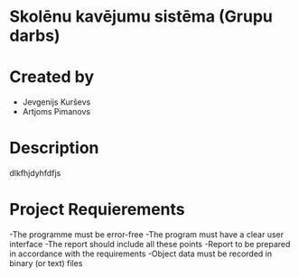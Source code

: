 # Skolēnu kavējumu sistēma (Grupu darbs)

# Created by 
- Jevgenijs Kurševs
- Artjoms Pimanovs

# Description

dlkfhjdyhfdfjs

# Project Requierements

 -The programme must be error-free
 -The program must have a clear user interface
 -The report should include all these points
 -Report to be prepared in accordance with the requirements
 -Object data must be recorded in binary (or text) files
